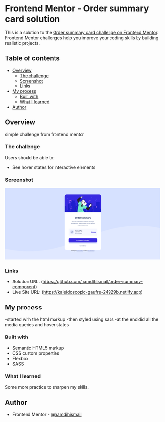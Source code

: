 # Frontend Mentor - Order summary card solution

This is a solution to the [Order summary card challenge on Frontend Mentor](https://www.frontendmentor.io/challenges/order-summary-component-QlPmajDUj). Frontend Mentor challenges help you improve your coding skills by building realistic projects.

## Table of contents

- [Overview](#overview)
  - [The challenge](#the-challenge)
  - [Screenshot](#screenshot)
  - [Links](#links)
- [My process](#my-process)
  - [Built with](#built-with)
  - [What I learned](#what-i-learned)
- [Author](#author)

## Overview

simple challenge from frontend mentor

### The challenge

Users should be able to:

- See hover states for interactive elements

### Screenshot

![](/Screenshot%202022-11-08%20at%2010-06-28%20Frontend%20Mentor%20Order%20summary%20card.png)

### Links

- Solution URL: (https://github.com/hamdihismail/order-summary-component)
- Live Site URL: (https://kaleidoscopic-gaufre-24929b.netlify.app)

## My process

-started with the html markup
-then styled using sass
-at the end did all the media queries and hover states

### Built with

- Semantic HTML5 markup
- CSS custom properties
- Flexbox
- SASS

### What I learned

Some more practice to sharpen my skills.

## Author

- Frontend Mentor - [@hamdihismail](https://www.frontendmentor.io/profile/hamdihismail)
